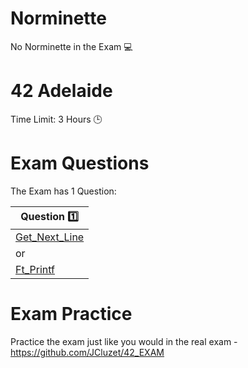 # Norminette

No Norminette in the Exam 💻

# 42 Adelaide
Time Limit: 3 Hours 🕒

# Exam Questions

The Exam has 1 Question:

| Question  :one: | 
|------------|
| [Get_Next_Line](https://github.com/pasqualerossi/42-School-Exam-Rank-03/blob/main/get_next_line/get_next_line.c)      | 
| or         |
| [Ft_Printf](https://github.com/pasqualerossi/42-School-Exam-Rank-03/blob/main/ft_printf/printf.c)      |

# Exam Practice

Practice the exam just like you would in the real exam - https://github.com/JCluzet/42_EXAM
